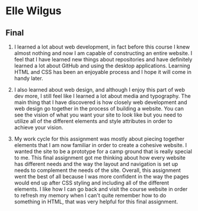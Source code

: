 # Elle Wilgus
## Final

1. I learned a lot about web development, in fact before this course I knew almost nothing and now I am capable of constructing an entire website. I feel that I have learned new things about repositories and have definitely learned a lot about GitHub and using the desktop applications. Learning HTML and CSS has been an enjoyable process and I hope it will come in handy later.

2. I also learned about web design, and although I enjoy this part of web dev more, I still feel like I learned a lot about media and typography. The main thing that I have discovered is how closely web development and web design go together in the process of building a website. You can see the vision of what you want your site to look like but you need to utilize all of the different elements and style attributes in order to achieve your vision.

3. My work cycle for this assignment was mostly about piecing together elements that I am now familiar in order to create a cohesive website. I wanted the site to be a prototype for a camp ground that is really special to me. This final assignment got me thinking about how every website has different needs and the way the layout and navigation is set up needs to complement the needs of the site. Overall, this assignment went the best of all because I was more confident in the way the pages would end up after CSS styling and including all of the different elements. I like how I can go back and visit the course website in order to refresh my memory when I can't quite remember how to do something in HTML, that was very helpful for this final assignment.
